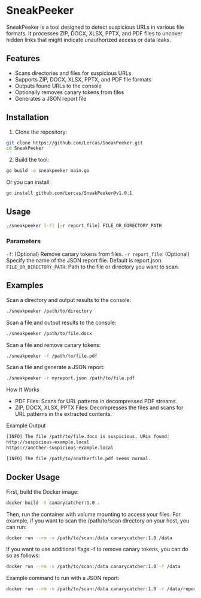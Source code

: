 # SneakPeeker

SneakPeeker is a tool designed to detect suspicious URLs in various file formats. It processes ZIP, DOCX, XLSX, PPTX, and PDF files to uncover hidden links that might indicate unauthorized access or data leaks.

## Features

- Scans directories and files for suspicious URLs
- Supports ZIP, DOCX, XLSX, PPTX, and PDF file formats
- Outputs found URLs to the console
- Optionally removes canary tokens from files
- Generates a JSON report file

## Installation

1. Clone the repository:
```bash
git clone https://github.com/Lercas/SneakPeeker.git
cd SneakPeeker
```

2. Build the tool:
```bash
go build -o sneakpeeker main.go
```

Or you can install:
```bash
go install github.com/Lercas/SneakPeeker@v1.0.1
``` 

## Usage

```bash
./sneakpeeker [-f] [-r report_file] FILE_OR_DIRECTORY_PATH
```

### Parameters

`-f`: (Optional) Remove canary tokens from files.
`-r report_file`: (Optional) Specify the name of the JSON report file. Default is report.json.
`FILE_OR_DIRECTORY_PATH`: Path to the file or directory you want to scan.

## Examples

Scan a directory and output results to the console:

```bash
./sneakpeeker /path/to/directory
```

Scan a file and output results to the console:

```bash
./sneakpeeker /path/to/file.docx
```

Scan a file and remove canary tokens:

```bash
./sneakpeeker -f /path/to/file.pdf
```

Scan a file and generate a JSON report:

```bash
./sneakpeeker -r myreport.json /path/to/file.pdf
```

How It Works

- PDF Files: Scans for URL patterns in decompressed PDF streams.
- ZIP, DOCX, XLSX, PPTX Files: Decompresses the files and scans for URL patterns in the extracted contents.

Example Output

```bash
[INFO] The file /path/to/file.docx is suspicious. URLs found:
http://suspicious-example.local
https://another-suspicious-example.local

[INFO] The file /path/to/anotherfile.pdf seems normal.
```

## Docker Usage

First, build the Docker image:

```bash
docker build -t canarycatcher:1.0 .
```

Then, run the container with volume mounting to access your files. For example, if you want to scan the /path/to/scan directory on your host, you can run:
```bash
docker run --rm -v /path/to/scan:/data canarycatcher:1.0 /data
```

If you want to use additional flags -f to remove canary tokens, you can do so as follows:
```bash
docker run --rm -v /path/to/scan:/data canarycatcher:1.0 -f /data
```

Example command to run with a JSON report:
```bash
docker run --rm -v /path/to/scan:/data canarycatcher:1.0 -r /data/report.json /data
```